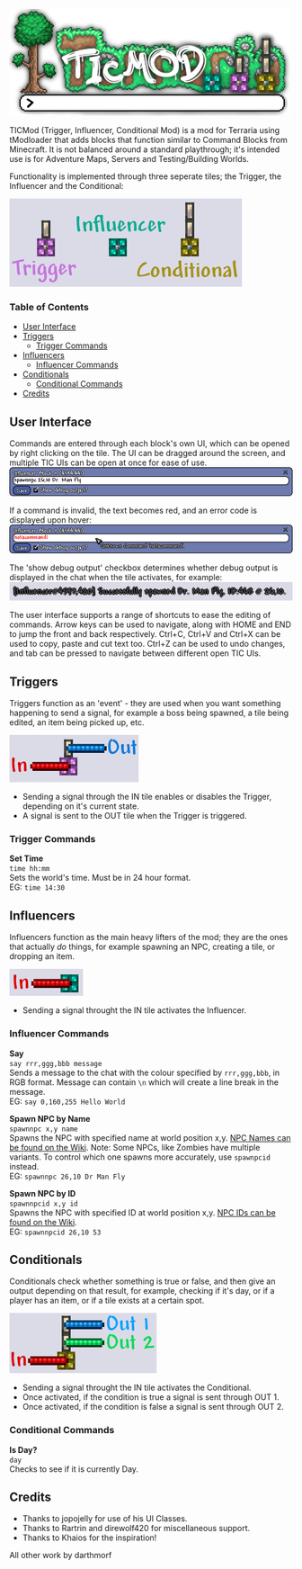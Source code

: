 ![](/readme-img/logo.png)

TICMod (Trigger, Influencer, Conditional Mod) is a mod for Terraria using tModloader that adds blocks that function similar to Command Blocks from Minecraft. It is not balanced around a standard playthrough; it's intended use is for Adventure Maps, Servers and Testing/Building Worlds.

Functionality is implemented through three seperate tiles; the Trigger, the Influencer and the Conditional:

![](/readme-img/ticmod.png)

### Table of Contents <!-- omit in toc -->
- [User Interface](#user-interface)
- [Triggers](#triggers)
  - [Trigger Commands](#trigger-commands)
- [Influencers](#influencers)
  - [Influencer Commands](#influencer-commands)
- [Conditionals](#conditionals)
  - [Conditional Commands](#conditional-commands)
- [Credits](#credits)


## User Interface

Commands are entered through each block's own UI, which can be opened by right clicking on the tile. The UI can be dragged around the screen, and multiple TIC UIs can be open at once for ease of use.
![](/readme-img/validui.png)

If a command is invalid, the text becomes red, and an error code is displayed upon hover:
![](/readme-img/invalidui.png)

The 'show debug output' checkbox determines whether debug output is displayed in the chat when the tile activates, for example:<br/>
![](/readme-img/debugout.png)

The user interface supports a range of shortcuts to ease the editing of commands. Arrow keys can be used to navigate, along with HOME and END to jump the front and back respectively.
Ctrl+C, Ctrl+V and Ctrl+X can be used to copy, paste and cut text too. Ctrl+Z can be used to undo changes, and tab can be pressed to navigate between different open TIC UIs.

## Triggers

Triggers function as an 'event' - they are used when you want something happening to send a signal, for example a boss being spawned, a tile being edited, an item being picked up, etc.

![](/readme-img/trigger.png)

- Sending a signal through the IN tile enables or disables the Trigger, depending on it's current state.
- A signal is sent to the OUT tile when the Trigger is triggered.

### Trigger Commands
**Set Time**<br/>
`time hh:mm`<br/>
Sets the world's time. Must be in 24 hour format.<br/>
EG: `time 14:30`


## Influencers

Influencers function as the main heavy lifters of the mod; they are the ones that actually *do* things, for example spawning an NPC, creating a tile, or dropping an item.

![](/readme-img/influencer.png)

- Sending a signal throught the IN tile activates the Influencer.

### Influencer Commands
**Say**<br/>
`say rrr,ggg,bbb message`<br/>
Sends a message to the chat with the colour specified by `rrr,ggg,bbb`, in RGB format. Message can contain `\n` which will create a line break in the message.<br/>
EG: `say 0,160,255 Hello World`

**Spawn NPC by Name**<br/>
`spawnnpc x,y name`<br/>
Spawns the NPC with specified name at world position x,y. [NPC Names can be found on the Wiki](https://terraria.gamepedia.com/NPC_IDs). Note: Some NPCs, like Zombies have multiple variants. To control which one spawns more accurately, use `spawnpcid` instead.<br/>
EG: `spawnnpc 26,10 Dr Man Fly`

**Spawn NPC by ID**<br/>
`spawnnpcid x,y id`<br/>
Spawns the NPC with specified ID at world position x,y. [NPC IDs can be found on the Wiki](https://terraria.gamepedia.com/NPC_IDs).<br/>
EG: `spawnnpcid 26,10 53`


## Conditionals

Conditionals check whether something is true or false, and then give an output depending on that result, for example, checking if it's day, or if a player has an item, or if a tile exists at a certain spot.

![](/readme-img/conditional.png)

- Sending a signal throught the IN tile activates the Conditional.
- Once activated, if the condition is true a signal is sent through OUT 1.
- Once activated, if the condition is false a signal is sent through OUT 2. 

### Conditional Commands
**Is Day?**<br/>
`day`<br/>
Checks to see if it is currently Day.<br/>

## Credits
- Thanks to jopojelly for use of his UI Classes.
- Thanks to Rartrin and direwolf420 for miscellaneous support.
- Thanks to Khaios for the inspiration!

All other work by darthmorf